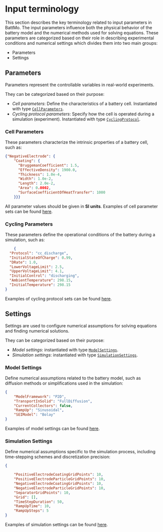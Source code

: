 # Input terminology

This section describes the key terminology related to input parameters in BattMo. The input parameters influence both the physical behavior of the battery model and the numerical methods used for solving equations. These parameters are categorized based on their role in describing experimental conditions and numerical settings which divides them into two main groups:

- Parameters 
- Settings 

## Parameters
Parameters represent the controllable variables in real-world experiments.

They can be categorized based on their purpose:
- *Cell parameters*: Define the characteristics of a battery cell. Instantiated with type [`CellParameters`](@ref).
- *Cycling protocol parameters*: Specify how the cell is operated during a simulation (experiment). Instantiated with type [`CyclingProtocol`](@ref).

### Cell Parameters
These parameters characterize the intrinsic properties of a battery cell, such as:

```json
{"NegativeElectrode": {
    "Coating": {
      "BruggemanCoefficient": 1.5,
      "EffectiveDensity": 1900.0,
      "Thickness": 1.0e-4,
      "Width": 1.0e-2,
      "Length": 2.0e-2,
      "Area": 0.0002,
      "SurfaceCoefficientOfHeatTransfer": 1000
    }}}
```
All parameter values should be given in **SI units**. Examples of cell parameter sets can be found [here](https://github.com/BattMoTeam/BattMo.jl/blob/main/test/data/jsonfiles/cell_parameters).

### Cycling Parameters
These parameters define the operational conditions of the battery during a simulation, such as:

```json
    {
  "Protocol": "cc_discharge",
  "InitialStateOfCharge": 0.99,
  "DRate": 1.0,
  "LowerVoltageLimit": 2.5,
  "UpperVoltageLimit": 4.1,
  "InitialControl": "discharging",
  "AmbientTemperature": 298.15,
  "InitialTemperature": 298.15
}
```

Examples of cycling protocol sets can be found [here](https://github.com/BattMoTeam/BattMo.jl/blob/main/test/data/jsonfiles/cycling_protocol).

## Settings
Settings are used to configure numerical assumptions for solving equations and finding numerical solutions.

They can be categorized based on their purpose:
- *Model settings*: instantiated with type [`ModelSettings`](@ref).
- *Simulation settings*: instantiated with type [`SimulationSettings`](@ref).

### Model Settings
Define numerical assumptions related to the battery model, such as diffusion methods or simplifications used in the simulation:

```json
{
    "ModelFramework": "P2D",
    "TransportInSolid": "FullDiffusion",
    "CurrentCollectors": false,
    "RampUp": "Sinusoidal",
    "SEIModel": "Bolay"
}
```
Examples of model settings can be found [here](https://github.com/BattMoTeam/BattMo.jl/blob/main/test/data/jsonfiles/model_settings).

### Simulation Settings
Define numerical assumptions specific to the simulation process, including time-stepping schemes and discretization precision:

```json
{

    "PositiveElectrodeCoatingGridPoints": 10,
    "PositiveElectrodeParticleGridPoints": 10,
    "NegativeElectrodeCoatingGridPoints": 10,
    "NegativeElectrodeParticleGridPoints": 10,
    "SeparatorGridPoints": 10,
    "Grid": [],
    "TimeStepDuration": 50,
    "RampUpTime": 10,
    "RampUpSteps": 5
}
```
Examples of simulation settings can be found [here](https://github.com/BattMoTeam/BattMo.jl/blob/main/test/data/jsonfiles/simulation_settings).



